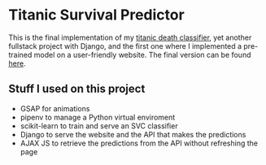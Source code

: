 # Titanic Survival Predictor
This is the final implementation of my [titanic death classifier](https://github.com/danngalann/titanic-death-classifier), yet another fullstack project with Django, and the first one where I implemented a pre-trained model on a user-friendly website. The final version can be found [here](http://titanicsurvival.pythonanywhere.com).

## Stuff I used on this project
* GSAP for animations
* pipenv to manage a Python virtual enviroment
* scikit-learn to train and serve an SVC classifier
* Django to serve the website and the API that makes the predictions
* AJAX JS to retrieve the predictions from the API without refreshing the page
